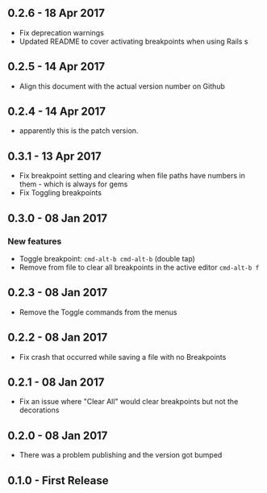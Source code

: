 ## 0.2.6 - 18 Apr 2017
* Fix deprecation warnings
* Updated README to cover activating breakpoints when using Rails s

## 0.2.5 - 14 Apr 2017
* Align this document with the actual version number on Github

## 0.2.4 - 14 Apr 2017
* apparently this is the patch version.

## 0.3.1 - 13 Apr 2017
* Fix breakpoint setting and clearing when file paths have numbers in them - which is always for gems
* Fix Toggling breakpoints

## 0.3.0 - 08 Jan 2017
### New features
* Toggle breakpoint: <code>cmd-alt-b cmd-alt-b</code> (double tap)
* Remove from file to clear all breakpoints in the active editor <code>cmd-alt-b f</code>

## 0.2.3 - 08 Jan 2017
* Remove the Toggle commands from the menus

## 0.2.2 - 08 Jan 2017
* Fix crash that occurred while saving a file with no Breakpoints

## 0.2.1 - 08 Jan 2017
* Fix an issue where "Clear All" would clear breakpoints but not the decorations

## 0.2.0 - 08 Jan 2017
* There was a problem publishing and the version got bumped

## 0.1.0 - First Release
